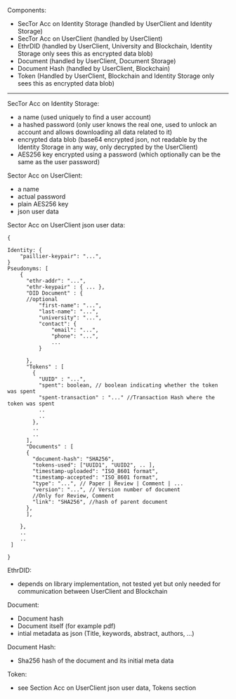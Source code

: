 Components:
- SecTor Acc on Identity Storage (handled by UserClient and Identity Storage)
- SecTor Acc on UserClient (handled by UserClient)
- EthrDID (handled by UserClient, University and Blockchain, Identity Storage only sees this as encrypted data blob)
- Document (handled by UserClient, Document Storage)
- Document Hash (handled by UserClient, Blockchain)
- Token (Handled by UserClient, Blockchain and Identity Storage only sees this as encrypted data blob)

---

SecTor Acc on Identity Storage:
- a name (used uniquely to find a user account)
- a hashed password (only user knows the real one, used to unlock an account and allows downloading all data related to it)
- encrypted data blob (base64 encrypted json, not readable by the Identity Storage in any way, only decrypted by the UserClient)
- AES256 key encrypted using a password (which optionally can be the same as the user password)

Sector Acc on UserClient:
- a name
- actual password
- plain AES256 key
- json user data

Sector Acc on UserClient json user data:
```
{

Identity: {
    "paillier-keypair": "...",
}
Pseudonyms: [
    {
      "ethr-addr": "...",
      "ethr-keypair" : { ... },
      "DID Document" : { 
      //optional
          "first-name": "...",
          "last-name": "...",
          "university": "...",
          "contact": {
              "email": "...",
              "phone": "...",
              ...
          }

      },
      "Tokens" : [
        {
          "UUID" : "...",
          "spent": boolean, // boolean indicating whether the token was spent
          "spent-transaction" : "..." //Transaction Hash where the token was spent
          ..
          ..
        },
        ..
        ..
      ],
      "Documents" : [
      {
        "document-hash": "SHA256",
        "tokens-used": ["UUID1", "UUID2", .. ],
        "timestamp-uploaded": "ISO_8601 format",
        "timestamp-accepted": "ISO_8601 format",
        "type": "...", // Paper | Review | Comment | ...
        "version": "...", // Version number of document
        //Only for Review, Comment
        "link": "SHA256", //hash of parent document
      },
      ],
      
    },
    ..
    ..
 ]

}
```

EthrDID:
- depends on library implementation, not tested yet but only needed for communication between UserClient and Blockchain

Document:
- Document hash
- Document itself (for example pdf)
- intial metadata as json (Title, keywords, abstract, authors, ...)

Document Hash:
- Sha256 hash of the document and its initial meta data

Token:
- see Section Acc on UserClient json user data, Tokens section
